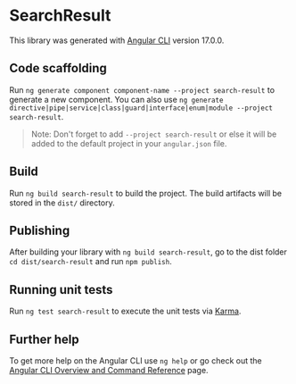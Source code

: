 # SearchResult

This library was generated with [Angular CLI](https://github.com/angular/angular-cli) version 17.0.0.

## Code scaffolding

Run `ng generate component component-name --project search-result` to generate a new component. You can also use `ng generate directive|pipe|service|class|guard|interface|enum|module --project search-result`.
> Note: Don't forget to add `--project search-result` or else it will be added to the default project in your `angular.json` file. 

## Build

Run `ng build search-result` to build the project. The build artifacts will be stored in the `dist/` directory.

## Publishing

After building your library with `ng build search-result`, go to the dist folder `cd dist/search-result` and run `npm publish`.

## Running unit tests

Run `ng test search-result` to execute the unit tests via [Karma](https://karma-runner.github.io).

## Further help

To get more help on the Angular CLI use `ng help` or go check out the [Angular CLI Overview and Command Reference](https://angular.io/cli) page.
